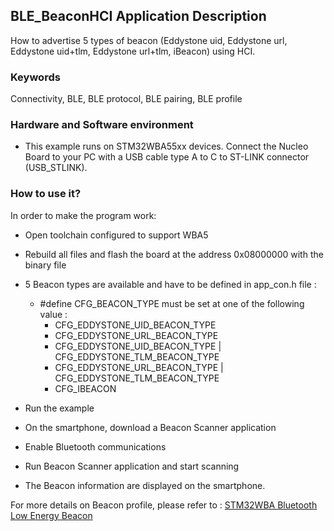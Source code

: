 ## __BLE_BeaconHCI Application Description__

How to advertise 5 types of beacon (Eddystone uid, Eddystone url, Eddystone uid+tlm, Eddystone url+tlm, iBeacon) using HCI.

### __Keywords__

Connectivity, BLE, BLE protocol, BLE pairing, BLE profile

### __Hardware and Software environment__

  - This example runs on STM32WBA55xx devices.
    Connect the Nucleo Board to your PC with a USB cable type A to C to ST-LINK connector (USB_STLINK). 

### __How to use it?__

In order to make the program work:
 - Open toolchain configured to support WBA5
 - Rebuild all files and flash the board at the address 0x08000000 with the binary file

 - 5 Beacon types are available and have to be defined in app_con.h file : 
   - #define CFG_BEACON_TYPE must be set at one of the following value :
     - CFG_EDDYSTONE_UID_BEACON_TYPE
     - CFG_EDDYSTONE_URL_BEACON_TYPE
     - CFG_EDDYSTONE_UID_BEACON_TYPE | CFG_EDDYSTONE_TLM_BEACON_TYPE
     - CFG_EDDYSTONE_URL_BEACON_TYPE | CFG_EDDYSTONE_TLM_BEACON_TYPE
     - CFG_IBEACON
 - Run the example
 - On the smartphone, download a Beacon Scanner application
 - Enable Bluetooth communications
 - Run Beacon Scanner application and start scanning
 - The Beacon information are displayed on the smartphone.

For more details on Beacon profile, please refer to : <a href="https://wiki.st.com/stm32mcu/wiki/Connectivity:STM32WBA_Beacon"> STM32WBA Bluetooth Low Energy Beacon</a>
